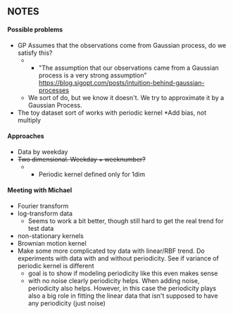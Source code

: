 ## NOTES

#### Possible problems
* GP Assumes that the observations come from Gaussian process, do we satisfy this?
    * * "The assumption that our observations came from a Gaussian process is a very strong assumption" https://blog.sigopt.com/posts/intuition-behind-gaussian-processes
    * We sort of do, but we know it doesn't. We try to approximate it by a Gaussian Process. 
* The toy dataset sort of works with periodic kernel
    *Add bias, not multiply

#### Approaches
* Data by weekday
* ~~Two dimensional. Weekday + weeknumber?~~
    * * Periodic kernel defined only for 1dim
    
    
#### Meeting with Michael
* Fourier transform
* log-transform data
    * Seems to work a bit better, though still hard to get the real trend for test data
* non-stationary kernels
* Brownian motion kernel
* Make some more complicated toy data with linear/RBF trend. Do experiments with data with and without periodicity. See if variance of periodic kernel is different
    *  goal is to show if modeling periodicity like this even makes sense
    * with no noise clearly periodicity helps. When adding noise, periodicity also helps. However, in this case the periodicity plays also a big role in fitting the linear data that isn't supposed to have any periodicity (just noise)